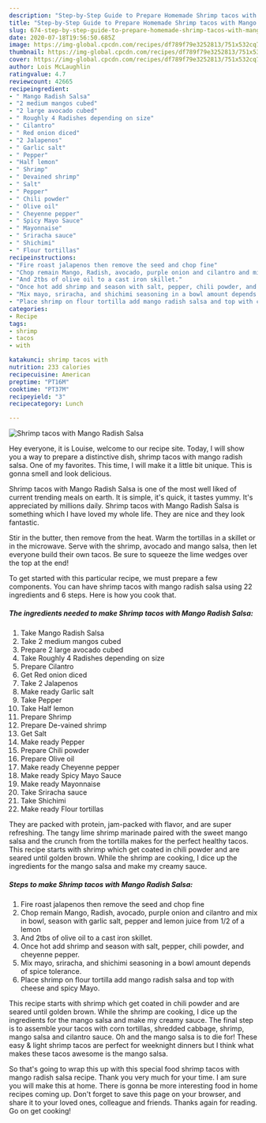 ```yaml
---
description: "Step-by-Step Guide to Prepare Homemade Shrimp tacos with Mango Radish Salsa"
title: "Step-by-Step Guide to Prepare Homemade Shrimp tacos with Mango Radish Salsa"
slug: 674-step-by-step-guide-to-prepare-homemade-shrimp-tacos-with-mango-radish-salsa
date: 2020-07-18T19:56:50.685Z
image: https://img-global.cpcdn.com/recipes/df789f79e3252813/751x532cq70/shrimp-tacos-with-mango-radish-salsa-recipe-main-photo.jpg
thumbnail: https://img-global.cpcdn.com/recipes/df789f79e3252813/751x532cq70/shrimp-tacos-with-mango-radish-salsa-recipe-main-photo.jpg
cover: https://img-global.cpcdn.com/recipes/df789f79e3252813/751x532cq70/shrimp-tacos-with-mango-radish-salsa-recipe-main-photo.jpg
author: Lois McLaughlin
ratingvalue: 4.7
reviewcount: 42665
recipeingredient:
- " Mango Radish Salsa"
- "2 medium mangos cubed"
- "2 large avocado cubed"
- " Roughly 4 Radishes depending on size"
- " Cilantro"
- " Red onion diced"
- "2 Jalapenos"
- " Garlic salt"
- " Pepper"
- "Half lemon"
- " Shrimp"
- " Devained shrimp"
- " Salt"
- " Pepper"
- " Chili powder"
- " Olive oil"
- " Cheyenne pepper"
- " Spicy Mayo Sauce"
- " Mayonnaise"
- " Sriracha sauce"
- " Shichimi"
- " Flour tortillas"
recipeinstructions:
- "Fire roast jalapenos then remove the seed and chop fine"
- "Chop remain Mango, Radish, avocado, purple onion and cilantro and mix in bowl, season with garlic salt, pepper and lemon juice from 1/2 of a lemon"
- "And 2tbs of olive oil to a cast iron skillet."
- "Once hot add shrimp and season with salt, pepper, chili powder, and cheyenne pepper."
- "Mix mayo, sriracha, and shichimi seasoning in a bowl amount depends of spice tolerance."
- "Place shrimp on flour tortilla add mango radish salsa and top with cheese and spicy Mayo."
categories:
- Recipe
tags:
- shrimp
- tacos
- with

katakunci: shrimp tacos with 
nutrition: 233 calories
recipecuisine: American
preptime: "PT16M"
cooktime: "PT37M"
recipeyield: "3"
recipecategory: Lunch

---
```



![Shrimp tacos with Mango Radish Salsa](https://img-global.cpcdn.com/recipes/df789f79e3252813/751x532cq70/shrimp-tacos-with-mango-radish-salsa-recipe-main-photo.jpg)

Hey everyone, it is Louise, welcome to our recipe site. Today, I will show you a way to prepare a distinctive dish, shrimp tacos with mango radish salsa. One of my favorites. This time, I will make it a little bit unique. This is gonna smell and look delicious.

Shrimp tacos with Mango Radish Salsa is one of the most well liked of current trending meals on earth. It is simple, it's quick, it tastes yummy. It's appreciated by millions daily. Shrimp tacos with Mango Radish Salsa is something which I have loved my whole life. They are nice and they look fantastic.

Stir in the butter, then remove from the heat. Warm the tortillas in a skillet or in the microwave. Serve with the shrimp, avocado and mango salsa, then let everyone build their own tacos. Be sure to squeeze the lime wedges over the top at the end!


To get started with this particular recipe, we must prepare a few components. You can have shrimp tacos with mango radish salsa using 22 ingredients and 6 steps. Here is how you cook that.

<!--inarticleads1-->

##### The ingredients needed to make Shrimp tacos with Mango Radish Salsa:

1. Take  Mango Radish Salsa
1. Take 2 medium mangos cubed
1. Prepare 2 large avocado cubed
1. Take  Roughly 4 Radishes depending on size
1. Prepare  Cilantro
1. Get  Red onion diced
1. Take 2 Jalapenos
1. Make ready  Garlic salt
1. Take  Pepper
1. Take Half lemon
1. Prepare  Shrimp
1. Prepare  De-vained shrimp
1. Get  Salt
1. Make ready  Pepper
1. Prepare  Chili powder
1. Prepare  Olive oil
1. Make ready  Cheyenne pepper
1. Make ready  Spicy Mayo Sauce
1. Make ready  Mayonnaise
1. Take  Sriracha sauce
1. Take  Shichimi
1. Make ready  Flour tortillas


They are packed with protein, jam-packed with flavor, and are super refreshing. The tangy lime shrimp marinade paired with the sweet mango salsa and the crunch from the tortilla makes for the perfect healthy tacos. This recipe starts with shrimp which get coated in chili powder and are seared until golden brown. While the shrimp are cooking, I dice up the ingredients for the mango salsa and make my creamy sauce. 

<!--inarticleads2-->

##### Steps to make Shrimp tacos with Mango Radish Salsa:

1. Fire roast jalapenos then remove the seed and chop fine
1. Chop remain Mango, Radish, avocado, purple onion and cilantro and mix in bowl, season with garlic salt, pepper and lemon juice from 1/2 of a lemon
1. And 2tbs of olive oil to a cast iron skillet.
1. Once hot add shrimp and season with salt, pepper, chili powder, and cheyenne pepper.
1. Mix mayo, sriracha, and shichimi seasoning in a bowl amount depends of spice tolerance.
1. Place shrimp on flour tortilla add mango radish salsa and top with cheese and spicy Mayo.


This recipe starts with shrimp which get coated in chili powder and are seared until golden brown. While the shrimp are cooking, I dice up the ingredients for the mango salsa and make my creamy sauce. The final step is to assemble your tacos with corn tortillas, shredded cabbage, shrimp, mango salsa and cilantro sauce. Oh and the mango salsa is to die for! These easy &amp; light shrimp tacos are perfect for weeknight dinners but I think what makes these tacos awesome is the mango salsa. 

So that's going to wrap this up with this special food shrimp tacos with mango radish salsa recipe. Thank you very much for your time. I am sure you will make this at home. There is gonna be more interesting food in home recipes coming up. Don't forget to save this page on your browser, and share it to your loved ones, colleague and friends. Thanks again for reading. Go on get cooking!
